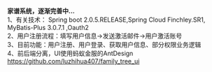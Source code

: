 <b>家谱系统，逐渐完善中... </b><br>
1、有关技术： Spring boot 2.0.5.RELEASE,Spring Cloud Finchley.SR1, MyBatis-Plus 3.0.7.1 ,Oauth2 <br>
2、用户注册流程：填写用户信息->发送激活邮件->用户激活账号 <br>
3、目前功能：用户注册、用户登录、获取用户信息、部分权限业务逻辑<br>
4、前后端分离，UI使用蚂蚁金服的AntDesign  https://github.com/luzhihua407/family_tree_ui

